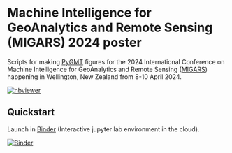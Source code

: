 # Machine Intelligence for GeoAnalytics and Remote Sensing (MIGARS) 2024 poster

Scripts for making [PyGMT](https://github.com/GenericMappingTools/pygmt) figures for the
2024 International Conference on Machine Intelligence for GeoAnalytics and Remote
Sensing ([MIGARS](https://conferences.co.nz/migars2024)) happening in Wellington,
New Zealand from 8-10 April 2024.

[![nbviewer](https://img.shields.io/badge/jupyter_notebooks-nbviewer-purple.svg?style=flat-square)](https://nbviewer.jupyter.org/github/weiji14/migars2024/blob/main/key_figure.ipynb)

## Quickstart

Launch in [Binder](https://mybinder.readthedocs.io) (Interactive jupyter lab environment in the cloud).

[![Binder](https://mybinder.org/badge_logo.svg)](https://mybinder.org/v2/gh/weiji14/migars2024/main)
